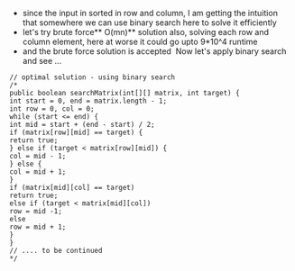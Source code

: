 - since the input in sorted in row and column, I am getting the intuition that somewhere we can use binary search here to solve it efficiently
- let's try brute force** O(mn)** solution also, solving each row and column element, here at worse it could go upto 9*10^4 runtime
- and the brute force solution is accepted
​
Now let's apply binary search and see  ...
​
```
// optimal solution - using binary search
/*
public boolean searchMatrix(int[][] matrix, int target) {
int start = 0, end = matrix.length - 1;
int row = 0, col = 0;
while (start <= end) {
int mid = start + (end - start) / 2;
if (matrix[row][mid] == target) {
return true;
} else if (target < matrix[row][mid]) {
col = mid - 1;
} else {
col = mid + 1;
}
if (matrix[mid][col] == target)
return true;
else if (target < matrix[mid][col])
row = mid -1;
else
row = mid + 1;
}
}
// .... to be continued
*/
```